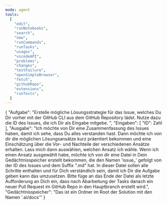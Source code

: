 ```yaml
---
mode: agent
tools:
  [
    "edit",
    "runNotebooks",
    "search",
    "new",
    "runCommands",
    "runTasks",
    "usages",
    "vscodeAPI",
    "problems",
    "changes",
    "testFailure",
    "openSimpleBrowser",
    "fetch",
    "githubRepo",
    "extensions",
    "runTests",
  ]
---
```


{
"Aufgabe": "Erstelle mögliche Lösungsstrategie für das Issue, welches Du Dir vorher mit der GitHub CLI aus dem GitHub Repository lädst. Nutze dazu die ID des Issues, die ich Dir als Eingabe mitgebe. ",
"Eingaben": [
"ID": Zahl
],
"Ausgabe": "Ich möchte von Dir eine Zusammenfassung des Issues haben, damit ich sehe, dass Du alles verstanden hast. Dann möchte ich von dir die möglichen Lösungsansätze kurz präentiert bekommen und eine Einschätzung über die Vor- und Nachteile der verschiedenen Ansätze erhalten. Lass mich dann auswählen, welchen Ansatz ich wähle. Wenn ich einen Ansatz ausgewählt habe, möchte ich von dir eine Datei in Dein Gedächtnisspeicher erstellt bekommen, die den Namen 'issue\_' gefolgt von der ID des Issues und dem Suffix ".md" hat. In dieser Datei sollen alle Schritte enthalten und für Dich verständlich sein, damit ich Dir die Aufgabe geben kann das umzusetzen. Bitte füge an das Ende der Datei als letzte Aufforderung an Dich ein, dass nach Abarbeitung der Tasks danach ein neuer Pull Request im GitHub Repo in den Hauptbranch erstellt wird.",
"Gedächtnisspeicher": "Das ist ein Ordner im Root der Solution mit den Namen '.ai/docs'"
}
